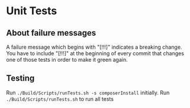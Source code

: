 # Unit Tests

## About failure messages

A failure message which begins with "[!!!]" indicates a breaking change.
You have to include "[!!!]" at the beginning of every commit that changes one of those tests in order to make it green again.

## Testing

Run `./Build/Scripts/runTests.sh -s composerInstall` initially.
Run `./Build/Scripts/runTests.sh` to run all tests
